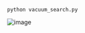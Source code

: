 ```
python vacuum_search.py
```
![image](https://github.com/user-attachments/assets/9a72f61b-5092-4acf-a5bc-45545bd2e1e2)
